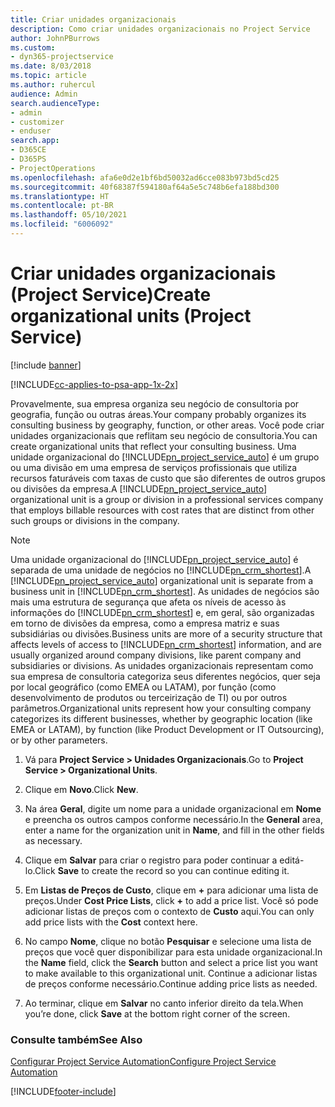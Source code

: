 ```yaml
---
title: Criar unidades organizacionais
description: Como criar unidades organizacionais no Project Service
author: JohnPBurrows
ms.custom:
- dyn365-projectservice
ms.date: 8/03/2018
ms.topic: article
ms.author: ruhercul
audience: Admin
search.audienceType:
- admin
- customizer
- enduser
search.app:
- D365CE
- D365PS
- ProjectOperations
ms.openlocfilehash: afa6e0d2e1bf6bd50032ad6cce083b973bd5cd25
ms.sourcegitcommit: 40f68387f594180af64a5e5c748b6efa188bd300
ms.translationtype: HT
ms.contentlocale: pt-BR
ms.lasthandoff: 05/10/2021
ms.locfileid: "6006092"
---
```

# <a name="create-organizational-units-project-service"></a><span data-ttu-id="6581d-103">Criar unidades organizacionais (Project Service)</span><span class="sxs-lookup"><span data-stu-id="6581d-103">Create organizational units (Project Service)</span></span>

[!include [banner](../includes/psa-now-project-operations.md)]

[!INCLUDE[cc-applies-to-psa-app-1x-2x](../includes/cc-applies-to-psa-app-1x-2x.md)]

<span data-ttu-id="6581d-104">Provavelmente, sua empresa organiza seu negócio de consultoria por geografia, função ou outras áreas.</span><span class="sxs-lookup"><span data-stu-id="6581d-104">Your company probably organizes its consulting business by geography, function, or other areas.</span></span> <span data-ttu-id="6581d-105">Você pode criar unidades organizacionais que reflitam seu negócio de consultoria.</span><span class="sxs-lookup"><span data-stu-id="6581d-105">You can create organizational units that reflect your consulting business.</span></span> <span data-ttu-id="6581d-106">Uma unidade organizacional do [!INCLUDE[pn_project_service_auto](../includes/pn-project-service-auto.md)] é um grupo ou uma divisão em uma empresa de serviços profissionais que utiliza recursos faturáveis com taxas de custo que são diferentes de outros grupos ou divisões da empresa.</span><span class="sxs-lookup"><span data-stu-id="6581d-106">A [!INCLUDE[pn_project_service_auto](../includes/pn-project-service-auto.md)] organizational unit is a group or division in a professional services company that employs billable resources with cost rates that are distinct from other such groups or divisions in the company.</span></span>  
  
> [!NOTE]
>  <span data-ttu-id="6581d-107">Uma unidade organizacional do [!INCLUDE[pn_project_service_auto](../includes/pn-project-service-auto.md)] é separada de uma unidade de negócios no [!INCLUDE[pn_crm_shortest](../includes/pn-crm-shortest.md)].</span><span class="sxs-lookup"><span data-stu-id="6581d-107">A [!INCLUDE[pn_project_service_auto](../includes/pn-project-service-auto.md)] organizational unit is separate from a business unit in [!INCLUDE[pn_crm_shortest](../includes/pn-crm-shortest.md)].</span></span> <span data-ttu-id="6581d-108">As unidades de negócios são mais uma estrutura de segurança que afeta os níveis de acesso às informações do [!INCLUDE[pn_crm_shortest](../includes/pn-crm-shortest.md)] e, em geral, são organizadas em torno de divisões da empresa, como a empresa matriz e suas subsidiárias ou divisões.</span><span class="sxs-lookup"><span data-stu-id="6581d-108">Business units are more of a security structure that affects levels of access to [!INCLUDE[pn_crm_shortest](../includes/pn-crm-shortest.md)] information, and are usually organized around company divisions, like parent company and subsidiaries or divisions.</span></span> <span data-ttu-id="6581d-109">As unidades organizacionais representam como sua empresa de consultoria categoriza seus diferentes negócios, quer seja por local geográfico (como EMEA ou LATAM), por função (como desenvolvimento de produtos ou terceirização de TI) ou por outros parâmetros.</span><span class="sxs-lookup"><span data-stu-id="6581d-109">Organizational units represent how your consulting company categorizes its different businesses, whether by geographic location (like EMEA or LATAM), by function (like Product Development or IT Outsourcing), or by other parameters.</span></span>  
  
1.  <span data-ttu-id="6581d-110">Vá para **Project Service > Unidades Organizacionais**.</span><span class="sxs-lookup"><span data-stu-id="6581d-110">Go to **Project Service > Organizational Units**.</span></span>  
  
2.  <span data-ttu-id="6581d-111">Clique em **Novo**.</span><span class="sxs-lookup"><span data-stu-id="6581d-111">Click **New**.</span></span>  
  
3.  <span data-ttu-id="6581d-112">Na área **Geral**, digite um nome para a unidade organizacional em **Nome** e preencha os outros campos conforme necessário.</span><span class="sxs-lookup"><span data-stu-id="6581d-112">In the **General** area, enter a name for the organization unit in **Name**, and fill in the other fields as necessary.</span></span>  
  
4.  <span data-ttu-id="6581d-113">Clique em **Salvar** para criar o registro para poder continuar a editá-lo.</span><span class="sxs-lookup"><span data-stu-id="6581d-113">Click **Save** to create the record so you can continue editing it.</span></span>  
  
5.  <span data-ttu-id="6581d-114">Em **Listas de Preços de Custo**, clique em **+** para adicionar uma lista de preços.</span><span class="sxs-lookup"><span data-stu-id="6581d-114">Under **Cost Price Lists**, click **+** to add a price list.</span></span> <span data-ttu-id="6581d-115">Você só pode adicionar listas de preços com o contexto de **Custo** aqui.</span><span class="sxs-lookup"><span data-stu-id="6581d-115">You can only add price lists with the **Cost** context here.</span></span>  
  
6.  <span data-ttu-id="6581d-116">No campo **Nome**, clique no botão **Pesquisar** e selecione uma lista de preços que você quer disponibilizar para esta unidade organizacional.</span><span class="sxs-lookup"><span data-stu-id="6581d-116">In the **Name** field, click the **Search** button and select a price list you want to make available to this organizational unit.</span></span> <span data-ttu-id="6581d-117">Continue a adicionar listas de preços conforme necessário.</span><span class="sxs-lookup"><span data-stu-id="6581d-117">Continue adding price lists as needed.</span></span>  
  
7.  <span data-ttu-id="6581d-118">Ao terminar, clique em **Salvar** no canto inferior direito da tela.</span><span class="sxs-lookup"><span data-stu-id="6581d-118">When you’re done, click **Save** at the bottom right corner of the screen.</span></span>  
  
### <a name="see-also"></a><span data-ttu-id="6581d-119">Consulte também</span><span class="sxs-lookup"><span data-stu-id="6581d-119">See Also</span></span>  
 [<span data-ttu-id="6581d-120">Configurar Project Service Automation</span><span class="sxs-lookup"><span data-stu-id="6581d-120">Configure Project Service Automation</span></span>](../psa/configure.md)


[!INCLUDE[footer-include](../includes/footer-banner.md)]